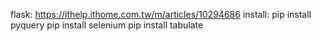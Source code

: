 flask: https://ithelp.ithome.com.tw/m/articles/10294686
install: 
    pip install pyquery
    pip install selenium
    pip install tabulate

